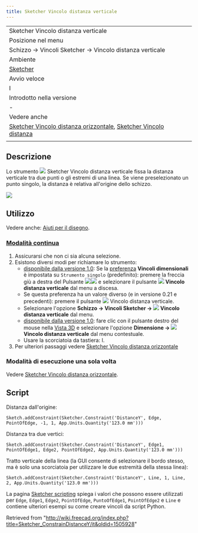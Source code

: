 ```yaml
---
title: Sketcher Vincolo distanza verticale
---
```

|  |
| --- |
| Sketcher Vincolo distanza verticale |
| Posizione nel menu |
| Schizzo → Vincoli Sketcher → Vincolo distanza verticale |
| Ambiente |
| [Sketcher](/Sketcher_Workbench/it "Sketcher Workbench/it") |
| Avvio veloce |
| I |
| Introdotto nella versione |
| - |
| Vedere anche |
| [Sketcher Vincolo distanza orizzontale](/Sketcher_ConstrainDistanceX/it "Sketcher ConstrainDistanceX/it"), [Sketcher Vincolo distanza](/Sketcher_ConstrainDistance/it "Sketcher ConstrainDistance/it") |
|  |

## Descrizione

Lo strumento ![](/images/Sketcher_ConstrainDistanceY.svg) Sketcher Vincolo distanza verticale
fissa la distanza verticale tra due punti o gli estremi di una linea. Se viene preselezionato un punto singolo, la distanza è relativa all'origine dello schizzo.

![](/images/Sketcher_ConstraintDistanceY_example.png)

## Utilizzo

Vedere anche: [Aiuti per il disegno](/Sketcher_Workbench/it#Drawing_aids "Sketcher Workbench/it").

### [Modalità continua](/Sketcher_Workbench/it#Continue_modes "Sketcher Workbench/it")

1. Assicurarsi che non ci sia alcuna selezione.
2. Esistono diversi modi per richiamare lo strumento:
   * [disponibile dalla versione 1.0](/Release_notes_1.0/it "Release notes 1.0/it"): Se la [preferenza](/Sketcher_Preferences/it#General "Sketcher Preferences/it") **Vincoli dimensionali** è impostata su `Strumento singolo` (predefinito): premere la freccia giù a destra del Pulsante ![](/images/Sketcher_Dimension.svg)![](/images/Toolbar_flyout_arrow.svg) e selezionare il pulsante **![](/images/Sketcher_ConstrainDistanceY.svg) Vincolo distanza verticale** dal menu a discesa.
   * Se questa preferenza ha un valore diverso (e in versione 0.21 e precedenti): premere il pulsante ![](/images/Sketcher_ConstrainDistanceY.svg) Vincolo distanza verticale.
   * Selezionare l'opzione **Schizzo → Vincoli Sketcher → ![](/images/Sketcher_ConstrainDistanceY.svg) Vincolo distanza verticale** dal menu.
   * [disponibile dalla versione 1.0](/Release_notes_1.0/it "Release notes 1.0/it"): fare clic con il pulsante destro del mouse nella [Vista 3D](/3D_view/it "3D view/it") e selezionare l'opzione **Dimensione → ![](/images/Sketcher_ConstrainDistanceY.svg) Vincolo distanza verticale** dal menu contestuale.
   * Usare la scorciatoia da tastiera: I.
3. Per ulteriori passaggi vedere [Sketcher Vincolo distanza orizzontale](/Sketcher_ConstrainDistanceX/it#Continue_mode "Sketcher ConstrainDistanceX/it")

### Modalità di esecuzione una sola volta

Vedere [Sketcher Vincolo distanza orizzontale](/Sketcher_ConstrainDistanceX/it#Run-once_mode "Sketcher ConstrainDistanceX/it").

## Script

Distanza dall'origine:

```
Sketch.addConstraint(Sketcher.Constraint('DistanceY', Edge, PointOfEdge, -1, 1, App.Units.Quantity('123.0 mm')))

```

Distanza tra due vertici:

```
Sketch.addConstraint(Sketcher.Constraint('DistanceY', Edge1, PointOfEdge1, Edge2, PointOfEdge2, App.Units.Quantity('123.0 mm')))

```

Tratto verticale della linea (la GUI consente di selezionare il bordo stesso, ma è solo una scorciatoia per utilizzare le due estremità della stessa linea):

```
Sketch.addConstraint(Sketcher.Constraint('DistanceY', Line, 1, Line, 2, App.Units.Quantity('123.0 mm')))

```

La pagina [Sketcher scripting](/Sketcher_scripting/it "Sketcher scripting/it") spiega i valori che possono essere utilizzati per `Edge`, `Edge1`, `Edge2`, `PointOfEdge`,  `PuntoOfEdge1`,  `PointOfEdge2` e `Line` e contiene ulteriori esempi su come creare vincoli da script Python.

Retrieved from "<http://wiki.freecad.org/index.php?title=Sketcher_ConstrainDistanceY/it&oldid=1505928>"
